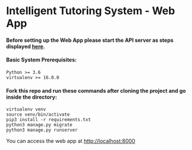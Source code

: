 # Intelligent Tutoring System - Web App

#### Before setting up the Web App please start the API server as steps displayed [here](https://github.com/quabanc/BE-Project).

#### Basic System Prerequisites:
```
Python >= 3.6
virtualenv >= 16.0.0
```

#### Fork this repo and run these commands after cloning the project and go inside the directory:
```
virtualenv venv
source venv/bin/activate
pip3 install -r requirements.txt
python3 manage.py migrate
python3 manage.py runserver
```

You can access the web app at [http://localhost:8000](http://localhost:8000)
